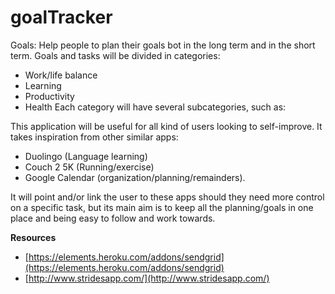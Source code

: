 # goalTracker

Goals: Help people to plan their goals bot in the long term and in the short term.
Goals and tasks will be divided in categories:
* Work/life balance
* Learning
* Productivity
* Health
Each category will have several subcategories, such as:

This application will be useful for all kind of users looking to self-improve.
It takes inspiration from other similar apps:
* Duolingo (Language learning)
* Couch 2 5K (Running/exercise)
* Google Calendar (organization/planning/remainders).

It will point and/or link the user to these apps should they need more control on a specific task, but its main aim is to keep all the planning/goals in one place and being easy to follow and work towards.


**Resources**
- [https://elements.heroku.com/addons/sendgrid](https://elements.heroku.com/addons/sendgrid)
- [http://www.stridesapp.com/](http://www.stridesapp.com/)
